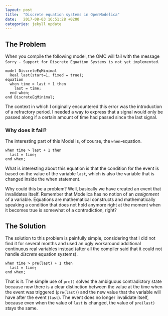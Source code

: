 ```yaml
---
layout: post
title:  "Discrete equation systems in OpenModelica"
date:   2017-08-03 16:51:28 +0200
categories: jekyll update
---
```


## The Problem

When you compile the following model, the OMC will fail with the message `Sorry - Support for Discrete Equation Systems is not yet implemented`.

    model DiscreteEqMinimal
      Real last(start=1, fixed = true);
    equation
      when time > last + 1 then
        last = time;
      end when;
    end DiscreteEqMinimal;

The context in which I originally encountered this error was the introduction of a refractory period. I needed a way to express that a signal would only be passed along if a certain amount of time had passed since the last signal.

### Why does it fail?

The interesting part of this Model is, of course, the `when`-equation.

    when time > last + 1 then
      last = time;
    end when;

What is interesting about this equation is that the condition for the event is based on the value of the variable `last`, which is also the variable that is changed inside the when statement.

Why could this be a problem? Well, basically we have created an event that invalidates itself. Remember that Modelica has no notion of an *assignment* of a variable. Equations are mathematical constructs and mathematically speaking a condition that does not hold anymore right at the moment when it becomes true is somewhat of a contradiction, right?

## The Solution

The solution to this problem is painfully simple, considering that I did not find it for several months and used an ugly workaround additional continuous real variables instead (after all the compiler said that it could not handle *discrete* equation systems).

    when time > pre(last) + 1 then
      last = time;
    end when;

That is it. The simple use of `pre()` solves the ambiguous contradictory state because now there is a clear distinction between the value at the time when the event was triggered (`pre(last)`) and the new value that the variable will have after the event (`last`). The event does no longer invalidate itself, because even when the value of `last` is changed, the value of `pre(last)` stays the same.
